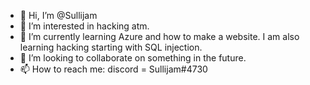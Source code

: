 - 👋 Hi, I’m @Sullijam
- 👀 I’m interested in hacking atm. 
- 🌱 I’m currently learning Azure and how to make a website. I am also learning hacking starting with SQL injection. 
- 💞️ I’m looking to collaborate on something in the future.
- 📫 How to reach me: discord = Sullijam#4730

<!---
Sullijam/Sullijam is a ✨ special ✨ repository because its `README.md` (this file) appears on your GitHub profile.
You can click the Preview link to take a look at your changes.
--->
